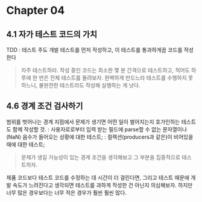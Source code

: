 # Chapter 04

## 4.1 자가 테스트 코드의 가치
TDD : 테스트 주도 개발
테스트를 먼저 작성하고, 이 테스트를 통과하게끔 코드를 작성한다

>자주 테스트하라. 작성 중인 코드는 최소한 몇 분 간격으로 테스트하고, 적어도 하루에 한 번은 전체 테스트를 돌려보자.
>완벽하게 만드느라 테스트를 수행하지 못하느니, 불완전한 테스트라도 작성해 실행하는 게 낫다.

## 4.6 경계 조건 검사하기
범위를 벗어나는 경계 지점에서 문제가 생기면 어떤 일이 벌어지는지 호가인하는 테스트도 함께 작성할 것.
: 사용자로로부터 입력 받는 필드에 parse할 수 없는 문자열이나(NaN) 음수가 들어오는 상황에 대한 테스트;
: 컬렉션(producers과 같은)이 비어있을 때에 대한 테스트;

> 문제가 생길 가능성이 있는 경계 조건을 생각해보고 그 부분을 집중적으로 테스트하자.

제품 코드보다 테스트 코드를 수정하는 데 시간이 더 걸린다면, 그리고 테스트 때문에 개발 속도가 느려진다고 생각되면 테스트를 과하게 작성한 건 아닌지 의심해보자.
하지만 너무 많은 경우보다는 너무 적은 경우가 훨씬 훨씬 많다.
